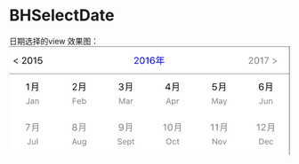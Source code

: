 # BHSelectDate
日期选择的view
效果图：![image](https://raw.githubusercontent.com/Sunny-guangge/BHSelectDate/master/image.png)